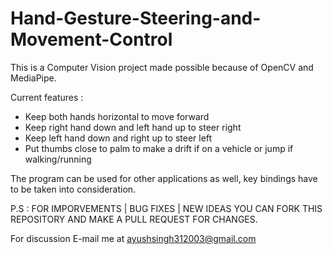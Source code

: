 # Hand-Gesture-Steering-and-Movement-Control

This is a Computer Vision project made possible because of OpenCV and MediaPipe.

Current features :

- Keep both hands horizontal to move forward
- Keep right hand down and left hand up to steer right
- Keep left hand down and right up to steer left
- Put thumbs close to palm to make a drift if on a vehicle or jump if walking/running

The program can be used for other applications as well, key bindings have to be taken into consideration.

P.S : FOR IMPORVEMENTS | BUG FIXES | NEW IDEAS YOU CAN FORK THIS REPOSITORY AND MAKE A PULL REQUEST FOR CHANGES.

For discussion E-mail me at ayushsingh312003@gmail.com
